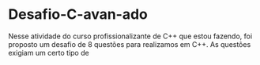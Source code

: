 # Desafio-C-avan-ado
Nesse atividade do curso profissionalizante de C++ que estou fazendo, foi proposto um desafio de 8 questões para realizamos  em C++. As questões exigiam um certo tipo de 
